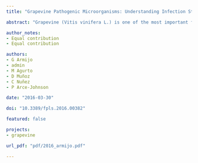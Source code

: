 ```yaml
---
title: "Grapevine Pathogenic Microorganisms: Understanding Infection Strategies and Host Response Scenarios"

abstract: "Grapevine (Vitis vinifera L.) is one of the most important fruit crop worldwide. Commercial cultivars are greatly affected by a large number of pathogenic microorganisms that cause diseases during pre- and/or post-harvest periods, affecting production, processing and export, along with fruit quality. Among the potential threats, we can find bacteria, fungi, oomycete, or viruses with different life cycles, infection mechanisms and evasion strategies. While plant-pathogen interactions are cycles of resistance and susceptibility, resistance traits from natural resources are selected and may be used for breeding purposes and for a sustainable agriculture. In this context, here we summarize some of the most important diseases affecting V. vinifera together with their causal agents. The aim of this work is to bring a comprehensive review of the infection strategies deployed by significant types of pathogens while understanding the host response in both resistance and susceptibility scenarios. New approaches being used to uncover grapevine status during biotic stresses and scientific-based procedures needed to control plant diseases and crop protection are also addressed."

author_notes:
- Equal contribution
- Equal contribution

authors:
- G Armijo
- admin
- M Agurto
- D Muñoz
- C Nuñez
- P Arce-Johnson

date: "2016-03-30"

doi: "10.3389/fpls.2016.00382"

featured: false

projects:
- grapevine

url_pdf: "pdf/2016_armijo.pdf"

---
```

